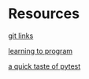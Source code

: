 # Resources #

[git links](./links/git.html)

[learning to program](./blog/learning-to-program.html)

[a quick taste of pytest](./talks/2015-11-19_Python-Utah-North_A-quick-taste-of-pytest/presentation.html)
